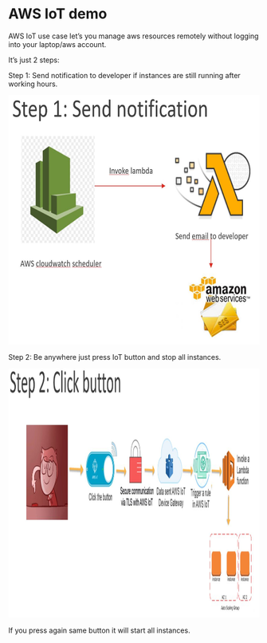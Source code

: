 # AWS IoT demo

AWS IoT use case let’s you manage aws resources remotely without logging into your laptop/aws account.

It’s just 2 steps:

Step 1: Send notification to developer if instances are still running after working hours.

<img src="https://github.com/SureshG02/AWS_IoT/blob/master/src/images/Step%201.png" height="500" width="600">

Step 2: Be anywhere just press IoT button and stop all instances.

<img src="https://github.com/SureshG02/AWS_IoT/blob/master/src/images/Step%202.png" height="500" width="800">

If you press again same button it will start all instances.
